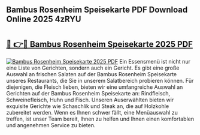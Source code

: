 ## Bambus Rosenheim Speisekarte PDF Download Online 2025 4zRYU

# <h2><a href="http://gcb4su.nevu.top/?p=Bambus+Rosenheim+Speisekarte">🔗 👉🔴 Bambus Rosenheim Speisekarte 2025 PDF</a></h2>

[![Bambus Rosenheim Speisekarte 2025 PDF](https://i.imgur.com/dBaPXMq.png)](http://gcb4su.nevu.top/?p=Bambus+Rosenheim+Speisekarte)
Ein Essensmenü ist nicht nur eine Liste von Gerichten, sondern auch ein Gericht. Es gibt eine große Auswahl an frischen Salaten auf der Bambus Rosenheim Speisekarte unseres Restaurants, die Sie in unserem Salatbereich probieren können. Für diejenigen, die Fleisch lieben, bieten wir eine umfangreiche Auswahl an Gerichten auf der Bambus Rosenheim Speisekarte an: Rindfleisch, Schweinefleisch, Huhn und Fisch. Unseren Auserwählten bieten wir exquisite Gerichte wie Schaschlik und Steak an, die auf Holzkohle zubereitet werden. Wenn es Ihnen schwer fällt, eine Menüauswahl zu treffen, ist unser Team bereit, Ihnen zu helfen und Ihnen einen komfortablen und angenehmen Service zu bieten.
